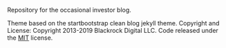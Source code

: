 Repository for the occasional investor blog. 

Theme based on the startbootstrap clean blog jekyll theme. Copyright and License:
Copyright 2013-2019 Blackrock Digital LLC. Code released under the [MIT](https://github.com/BlackrockDigital/startbootstrap-clean-blog-jekyll/blob/gh-pages/LICENSE) license.
